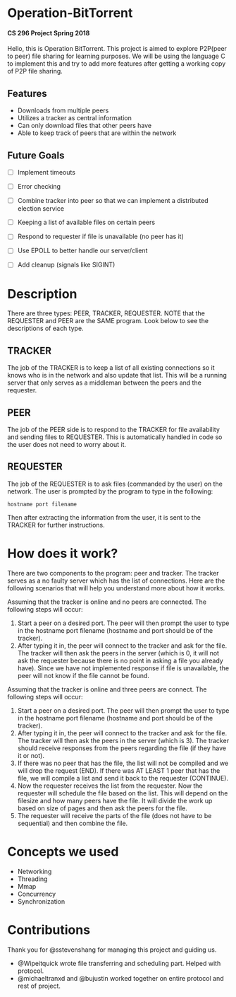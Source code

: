# Operation-BitTorrent

#### CS 296 Project Spring 2018

Hello, this is Operation BitTorrent. This project is aimed to explore P2P(peer to peer) file sharing for learning purposes. We will be using the language C to implement this and try to add more features after getting a working copy of P2P file sharing.

## Features
- Downloads from multiple peers
- Utilizes a tracker as central information
- Can only download files that other peers have
- Able to keep track of peers that are within the network

## Future Goals
- [ ] Implement timeouts
- [ ] Error checking
- [ ] Combine tracker into peer so that we can implement a distributed election service
- [ ] Keeping a list of available files on certain peers
- [ ] Respond to requester if file is unavailable (no peer has it)
- [ ] Use EPOLL to better handle our server/client
- [ ] Add cleanup (signals like SIGINT)


# Description

There are three types: PEER, TRACKER, REQUESTER. NOTE that the REQUESTER and PEER are the SAME program. Look below to see the descriptions of each type.

## TRACKER
The job of the TRACKER is to keep a list of all existing connections so it knows who is in the network and also update that list. This will be a running server that only serves as a middleman between the peers and the requester.

## PEER

The job of the PEER side is to respond to the TRACKER for file availability and sending files to REQUESTER. This is automatically handled in code so the user does not need to worry about it. 

## REQUESTER
The job of the REQUESTER is to ask files (commanded by the user) on the network. The user is prompted by the program to type in the following:

```
hostname port filename
```

Then after extracting the information from the user, it is sent to the TRACKER for further instructions.


# How does it work?
There are two components to the program: peer and tracker. The tracker serves as a no faulty server which has the list of connections. Here are the following scenarios that will help you understand more about how it works.

Assuming that the tracker is online and no peers are connected. The following steps will occur:
1. Start a peer on a desired port. The peer will then prompt the user to type in the hostname port filename (hostname and port should be of the tracker).
2. After typing it in, the peer will connect to the tracker and ask for the file. The tracker will then ask the peers in the server (which is 0, it will not ask the requester because there is no point in asking a file you already have). Since we have not implemented response if file is unavailable, the peer will not know if the file cannot be found.

Assuming that the tracker is online and three peers are connect. The following steps will occur:
1. Start a peer on a desired port. The peer will then prompt the user to type in the hostname port filename (hostname and port should be of the tracker).
2. After typing it in, the peer will connect to the tracker and ask for the file. The tracker will then ask the peers in the server (which is 3). The tracker should receive responses from the peers regarding the file (if they have it or not).
3. If there was no peer that has the file, the list will not be compiled and we will drop the request (END). If there was AT LEAST 1 peer that has the file, we will compile a list and send it back to the requester (CONTINUE).
4. Now the requester receives the list from the requester. Now the requester will schedule the file based on the list. This will depend on the filesize and how many peers have the file. It will divide the work up based on size of pages and then ask the peers for the file. 
5. The requester will receive the parts of the file (does not have to be sequential) and then combine the file.


# Concepts we used
- Networking
- Threading
- Mmap
- Concurrency
- Synchronization

# Contributions
Thank you for @sstevenshang for managing this project and guiding us.

- @Wipeitquick wrote file transferring and scheduling part. Helped with protocol.
- @michaeltranxd and @bujustin worked together on entire protocol and rest of project.
